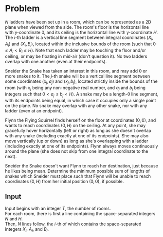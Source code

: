 # Problem

$N$ ladders have been set up in a room, which can be represented as a 2D plane when viewed from the side. The room's floor is the horizontal line with y-coordinate $0$, and its ceiling is the horizontal line with y-coordinate $H$. The $i$-th ladder is a vertical line segment between integral coordinates $(X_i, A_i)$ and $(X_i, B_i)$, located within the inclusive bounds of the room (such that $0 ≤ A_i < B_i ≤ H$). Note that each ladder may be touching the floor and/or ceiling, or may be floating in mid-air (don't question it). No two ladders overlap with one another (even at their endpoints).

Sneider the Snake has taken an interest in this room, and may add $0$ or more snakes to it. The $j$-th snake will be a vertical line segment between some coordinates $(x_j, a_j)$ and $(x_j, b_j)$, located strictly inside the bounds of the room (with $x_j$ being any non-negative real number, and $a_j$ and $b_j$ being integers such that $0 < a_j ≤ b_j < H$). A snake may be a length-0 line segment, with its endpoints being equal, in which case it occupies only a single point on the plane. No snake may overlap with any other snake, nor with any ladder (even at an endpoint).

Flynn the Flying Squirrel finds herself on the floor at coordinates $(0, 0)$, and wants to reach coordinates $(0, H)$ on the ceiling. At any point, she may gracefully hover horizontally (left or right) as long as she doesn't overlap with any snake (including exactly at one of its endpoints). She may also move vertically (up or down) as long as she's overlapping with a ladder (including exactly at one of its endpoints). Flynn always moves continuously around the plane (she does not skip from one integral coordinate to the next).

Sneider the Snake doesn't want Flynn to reach her destination, just because he likes being mean. Determine the minimum possible sum of lengths of snakes which Sneider must place such that Flynn will be unable to reach coordinates $(0, H)$ from her initial position $(0, 0)$, if possible.

## Input

Input begins with an integer $T$, the number of rooms.  
For each room, there is first a line containing the space-separated integers $N$ and $H$.  
Then, $N$ lines follow, the $i$-th of which contains the space-separated integers $X_i$, $A_i$, and $B_i$.
